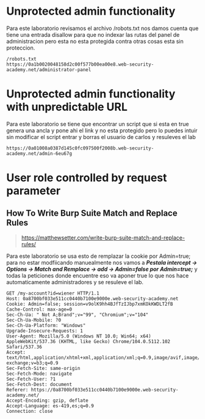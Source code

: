 # Unprotected admin functionality

Para este laboratorio revisamos el archivo /robots.txt nos damos cuenta que tiene una entrada disallow para
que no indexar las rutas del panel de administracion pero esta no esta protegida contra otras cosas esta
sin proteccion.

```
/robots.txt
https://0a1b0020048158d2c00f577b00ea00e8.web-security-academy.net/administrator-panel

```

# Unprotected admin functionality with unpredictable URL

Para este laboratorio se tiene que encontrar un script que si esta en true genera una ancla y pone ahi el link y no esta protegido
pero lo puedes intuir sin modificar el script entrar y borras el usuario de carlos y resuleves el lab


```
https://0a01008a0387d145c0fc097500f2008b.web-security-academy.net/admin-6eu67g

```

# User role controlled by request parameter

## How To Write Burp Suite Match and Replace Rules

> https://matthewsetter.com/write-burp-suite-match-and-replace-rules/


Para este laboratorio se usa esto de remplazar la cookie por Admin=true; para no estar modfiicando manuealmente
nos vamos a ***Pestala intercept -> Options -> Match and Remplace -> add -> Admin=false por Admin=true;***
y todas la peticiones donde encuentre eso va aponer true lo que nos hace automaticamente 
administradores y se resuleve el lab.

```
GET /my-account?id=wiener HTTP/1.1
Host: 0a8700bf033e511cc0440b7100e9000e.web-security-academy.net
Cookie: Admin=false; session=v9olK9hh4BJfTzIJbp7xmKOkKWDLT2fB
Cache-Control: max-age=0
Sec-Ch-Ua: " Not A;Brand";v="99", "Chromium";v="104"
Sec-Ch-Ua-Mobile: ?0
Sec-Ch-Ua-Platform: "Windows"
Upgrade-Insecure-Requests: 1
User-Agent: Mozilla/5.0 (Windows NT 10.0; Win64; x64) AppleWebKit/537.36 (KHTML, like Gecko) Chrome/104.0.5112.102 Safari/537.36
Accept: text/html,application/xhtml+xml,application/xml;q=0.9,image/avif,image/webp,image/apng,*/*;q=0.8,application/signed-exchange;v=b3;q=0.9
Sec-Fetch-Site: same-origin
Sec-Fetch-Mode: navigate
Sec-Fetch-User: ?1
Sec-Fetch-Dest: document
Referer: https://0a8700bf033e511cc0440b7100e9000e.web-security-academy.net/
Accept-Encoding: gzip, deflate
Accept-Language: es-419,es;q=0.9
Connection: close



```























